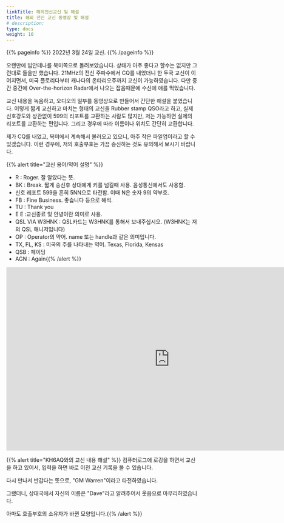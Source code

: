 ```yaml
---
linkTitle: 해외전신교신 및 해설
title: 해외 전신 교신 동영상 및 해설
# description:
type: docs
weight: 10
---
```


{{% pageinfo %}}
2022년 3월 24일 교신.
{{% /pageinfo %}}

오랜만에 빔안테나를 북미쪽으로 돌려보았습니다.
상태가 아주 좋다고 할수는 없지만 그런대로 들을만 했습니다.
21MHz의 전신 주파수에서 CQ를 내었더니 한 두국 교신이 이어지면서,
미국 플로리다부터 캐나다의 온타리오주까지 교신이 가능하였습니다.
다만 중간 중간에 Over-the-horizon Radar에서 나오는 잡음때문에 수신에 애를 먹었습니다.

교신 내용을 녹음하고, 오디오의 일부를 동영상으로 만들어서 간단한 해설을 붙였습니다.
이렇게 짧게 교신하고 마치는 형태의 교신을 Rubber stamp QSO라고 하고,
실제 신호강도와 상관없이 599의 리포트를 교환하는 사람도 많지만,
저는 가능하면 실제의 리포트를 교환하는 편입니다.
그리고 경우에 따라 이름이나 위치도 간단히 교환합니다.

제가 CQ를 내었고, 북미에서 계속해서 불러오고 있으니,
아주 작은 파일업이라고 할 수 있겠습니다.
이런 경우에, 저의 호출부호는 가끔 송신하는 것도 유의해서 보시기 바랍니다.

{{% alert title="교신 용어/약어 설명" %}}
- R : Roger. 잘 알았다는 뜻.
- BK : Break. 짧게 송신후 상대에게 키를 넘길때 사용. 음성통신에서도 사용함.
- 신호 레포트 599을 흔히 5NN으로 타전함. 이때 N은 숫자 9의 약부호.
- FB : Fine Business. 좋습니다 등으로 해석.
- TU : Thank you
- E E :교신종료 및 안녕이란 의미로 사용.
- QSL VIA W3HNK : QSL카드는 W3HNK를 통해서 보내주십시오. (W3HNK는 저의 QSL 매니저입니다)
- OP : Operator의 약어. name 또는 handle과 같은 의미입니다.
- TX, FL, KS : 미국의 주를 나타내는 약어. Texas, Florida, Kensas
- QSB : 페이딩
- AGN : Again{{% /alert %}}

<iframe src="https://play-tv.kakao.com/embed/player/cliplink/427636555?service=daum_tistory" width="860" height="484" frameborder="0" allowfullscreen="true"></iframe>

​{{% alert title="KH6AQ와의 교신 내용 해설" %}}
컴퓨터로그에 로깅을 하면서 교신을 하고 있어서, 입력을 하면 바로 이전 교신 기록을 볼 수 있습니다.

다시 만나서 반갑다는 뜻으로, "GM Warren"이라고 타전하였습니다.

그랬더니, 상대국에서 자신의 이름은 "Dave"라고 알려주어서 웃음으로 마무리하였습니다.

아마도 호출부호의 소유자가 바뀐 모양입니다.{{% /alert %}}



